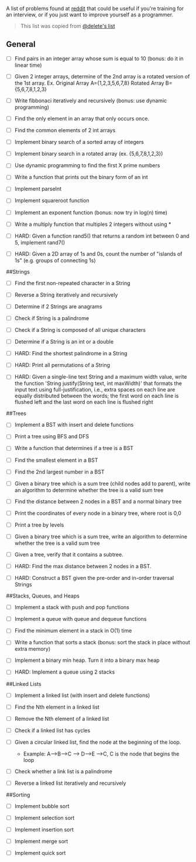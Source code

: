 A list of problems found at [reddit](https://www.reddit.com/r/cscareerquestions/comments/20ahfq/heres_a_pretty_big_list_of_programming_interview/) that could be useful if you're training for an interview, or if you just want to improve yourself as a programmer.

> This list was copied from [@delete's list](https://github.com/delete/lab/tree/master/interview_questions)

## General
- [ ] Find pairs in an integer array whose sum is equal to 10 (bonus: do it in linear time)

- [ ] Given 2 integer arrays, determine of the 2nd array is a rotated version of the 1st array. Ex. Original Array A={1,2,3,5,6,7,8} Rotated Array B={5,6,7,8,1,2,3}

- [ ] Write fibbonaci iteratively and recursively (bonus: use dynamic programming)

- [ ] Find the only element in an array that only occurs once.

- [ ] Find the common elements of 2 int arrays

- [ ] Implement binary search of a sorted array of integers

- [ ] Implement binary search in a rotated array (ex. {5,6,7,8,1,2,3})

- [ ] Use dynamic programming to find the first X prime numbers

- [ ] Write a function that prints out the binary form of an int

- [ ] Implement parseInt

- [ ] Implement squareroot function

- [ ] Implement an exponent function (bonus: now try in log(n) time)

- [ ] Write a multiply function that multiples 2 integers without using *

- [ ] HARD: Given a function rand5() that returns a random int between 0 and 5, implement rand7()

- [ ] HARD: Given a 2D array of 1s and 0s, count the number of "islands of 1s" (e.g. groups of connecting 1s)

##Strings
- [ ] Find the first non-repeated character in a String

- [ ] Reverse a String iteratively and recursively

- [ ] Determine if 2 Strings are anagrams

- [ ] Check if String is a palindrome

- [ ] Check if a String is composed of all unique characters

- [ ] Determine if a String is an int or a double

- [ ] HARD: Find the shortest palindrome in a String

- [ ] HARD: Print all permutations of a String

- [ ] HARD: Given a single-line text String and a maximum width value, write the function 'String justify(String text, int maxWidth)' that formats the input text using full-justification, i.e., extra spaces on each line are equally distributed between the words; the first word on each line is flushed left and the last word on each line is flushed right

##Trees
- [ ] Implement a BST with insert and delete functions

- [ ] Print a tree using BFS and DFS

- [ ] Write a function that determines if a tree is a BST

- [ ] Find the smallest element in a BST

- [ ] Find the 2nd largest number in a BST

- [ ] Given a binary tree which is a sum tree (child nodes add to parent), write an algorithm to determine whether the tree is a valid sum tree

- [ ] Find the distance between 2 nodes in a BST and a normal binary tree

- [ ] Print the coordinates of every node in a binary tree, where root is 0,0

- [ ] Print a tree by levels

- [ ] Given a binary tree which is a sum tree, write an algorithm to determine whether the tree is a valid sum tree

- [ ] Given a tree, verify that it contains a subtree.

- [ ] HARD: Find the max distance between 2 nodes in a BST.

- [ ] HARD: Construct a BST given the pre-order and in-order traversal Strings

##Stacks, Queues, and Heaps

- [ ] Implement a stack with push and pop functions

- [ ] Implement a queue with queue and dequeue functions

- [ ] Find the minimum element in a stack in O(1) time

- [ ] Write a function that sorts a stack (bonus: sort the stack in place without extra memory)

- [ ] Implement a binary min heap. Turn it into a binary max heap

- [ ] HARD: Implement a queue using 2 stacks

##Linked Lists

- [ ] Implement a linked list (with insert and delete functions)

- [ ] Find the Nth element in a linked list

- [ ] Remove the Nth element of a linked list

- [ ] Check if a linked list has cycles

- [ ] Given a circular linked list, find the node at the beginning of the loop.
	- Example: A-->B-->C --> D-->E -->C, C is the node that begins the loop

- [ ] Check whether a link list is a palindrome

- [ ] Reverse a linked list iteratively and recursively

##Sorting

- [ ] Implement bubble sort

- [ ] Implement selection sort

- [ ] Implement insertion sort

- [ ] Implement merge sort

- [ ] Implement quick sort
